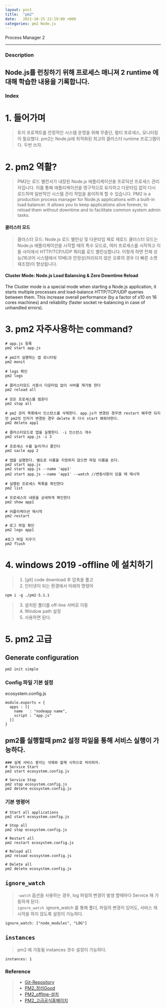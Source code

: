 ```yaml
---
layout: post
title:  "pm2"
date:   2021-10-25 22:19:00 +000
categories: pm2 Node.js
---
```

Process Manager 2

---
### Description
Node.js를 런칭하기 위해 프로세스 매니져 2 runtime 에 대해 학습한 내용을 기록합니다.
---
### Index
# 1. 들어가며
> 토이 프로젝트를 안정적인 시스템 운영을 위해 무중단, 멀티 프로세스, 모니터링이 필요했다. pm2는 Node.js에 최적화된 최고의 클러스터 runtime 프로그램이다. 두번 쓰자.

# 2. pm2 역활?
> PM2는 로드 밸런서가 내장된 Node.js 애플리케이션용 프로덕션 프로세스 관리자입니다. 이를 통해 애플리케이션을 영구적으로 유지하고 다운타임 없이 다시 로드하며 일반적인 시스템 관리 작업을 용이하게 할 수 있습니다.
> PM2 is a production process manager for Node.js applications with a built-in load balancer. It allows you to keep applications alive forever, to reload them without downtime and to facilitate common system admin tasks.


#### 클러스터 모드
> 클러스터 모드: Node.js 로드 밸런싱 및 다운타임 제로 재로드 클러스터 모드는 Node.js 애플리케이션을 시작할 때의 특수 모드로, 여러 프로세스를 시작하고 이들 사이에서 HTTP/TCP/UDP 쿼리를 로드 밸런싱합니다. 이렇게 하면 전체 성능(16코어 시스템에서 10배)과 안정성(처리되지 않은 오류의 경우 더 빠른 소켓 재조정)이 향상됩니다.

#### Cluster Mode: Node.js Load Balancing & Zero Downtime Reload
The Cluster mode is a special mode when starting a Node.js application, it starts multiple processes and load-balance HTTP/TCP/UDP queries between them. This increase overall performance (by a factor of x10 on 16 cores machines) and reliability (faster socket re-balancing in case of unhandled errors).


# 3. pm2 자주사용하는 command?
```
# app.js 등록
pm2 start app.js

# pm2가 실행하는 앱 모니터링
pm2 monit

# logs 확인
pm2 logs

# 클러스터모드 사용시 다운타임 없이 서버를 재가동 한다
pm2 reload all

# 모든 프로세스를 멈춘다
pm2 stop all

# pm2 관리 목록에서 인스턴스를 삭제한다. app.js가 변경된 경우엔 restart 해주면 되지만 pm2의 인자가 변경된 경우 delete 후 다시 start 해줘야한다.
pm2 delete app1

# 클러스터모드로 앱을 실행한다. -i 인스턴스 개수
pm2 start app.js -i 3

# 프로세스 수를 늘리거나 줄인다
pm2 sacle app 2

# 앱을 실행한다. 별도로 이름을 지정하지 않으면 파일 이름을 쓴다.
pm2 start app.js
pm2 start app.js --name 'app1'
pm2 start app.js --name 'app1' --watch //변동사항이 있을 때 재시작

# 실행된 프로세스 목록을 확인한다
pm2 list

# 프로세스의 내용을 상세하게 확인한다
pm2 show app1

# 어플리케이션 재시작
pm2 restart

# 로그 파일 확인
pm2 logs app1

#로그 파일 지우기
pm2 flush
```

# 4. windows 2019 -offline 에 설치하기
> 1. [git] code download 후 압축을 풀고
> 2. 인터넷이 되는 환경에서 아래의 명령어
```
npm i -g ./pm2-5.1.1
```
> 3. 설치된 폴더를 off-line 서버로 이동
> 4. Window path 설정
> 5. 사용하면 된다.
 
# 5. pm2 고급
## Generate configuration
``` pm2 init simple ```

### Config 파일 기본 설정
ecosystem.config.js 
```
module.exports = {
  apps : [{
    name   : "nodeapp name",
    script : "app.js"
  }]
}
```

## pm2를 실행할때 pm2 설정 파일을 통해 서비스 실행이 가능하다.
``` 
### 실제 서비스 중지는 삭제와 할께 시작으로 처리하자.
# Service Start
pm2 start ecosystem.config.js

# Service Stop
pm2 stop ecosystem.config.js
pm2 delete ecosystem.config.js
```

### 기본 명령어
```
# Start all applications
pm2 start ecosystem.config.js

# Stop all
pm2 stop ecosystem.config.js

# Restart all
pm2 restart ecosystem.config.js

# Reload all
pm2 reload ecosystem.config.js

# Delete all
pm2 delete ecosystem.config.js

```


## ```ignore_watch```
> ```-watch``` 옵션을 사용하는 경우, log 파일의 변경이 발생 할때마다 Service 재 가동하게 된다. <br>
> ```ignore_watch ```ignore_watch 를 통해 폴더, 파일의 변경이 있어도, 서비스 재시작을 하지 않도록 설정이 가능하다.

``` 
ignore_watch: ["node_modules", "LOG"]

```
## ```instances```
> pm2 에 가동될 instances 갯수 설정이 가능하다.

``` 
instances: 1

```


### Reference 
> - [Git-Repository]
> - [PM2_정리Good]
> - [PM2_offline-설치]
> - [PM2_고급공식홈페이지]

[Git-Repository]: https://github.com/Unitech/pm2
[PM2_정리Good]: https://engineering.linecorp.com/ko/blog/pm2-nodejs
[PM2_offline-설치]: https://velog.io/@gingaminga/Offline-%ED%99%98%EA%B2%BD%EC%97%90-PM2-%EC%84%A4%EC%B9%98%ED%95%98%EA%B8%B0
[PM2_고급공식홈페이지]: https://pm2.keymetrics.io/docs/usage/application-declaration
